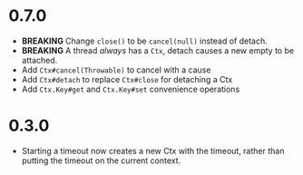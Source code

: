 # 0.7.0

* **BREAKING** Change `close()` to be `cancel(null)` instead of detach.
* **BREAKING** A thread *always* has a `Ctx`, detach causes a new empty to be attached.
* Add `Ctx#cancel(Throwable)` to cancel with a cause
* Add `Ctx#detach` to replace `Ctx#close` for detaching a Ctx
* Add `Ctx.Key#get` and `Ctx.Key#set` convenience operations

# 0.3.0

* Starting a timeout now creates a new Ctx with the timeout, rather
  than putting the timeout on the current context.
